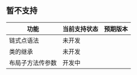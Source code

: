 ## 暂不支持

| 功能                        | 当前支持状态              | 预期版本              
| ------------------------   | ----------------------- |  ----------------------- |
| 链式点语法              | 未开发                   |
| 类的继承              | 未开发                   |
| 布局子方法传参数              | 开发中                   |